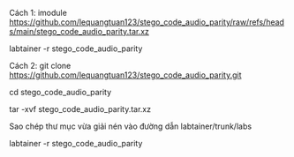 Cách 1:
imodule https://github.com/lequangtuan123/stego_code_audio_parity/raw/refs/heads/main/stego_code_audio_parity.tar.xz

labtainer -r stego_code_audio_parity

Cách 2:
git clone https://github.com/lequangtuan123/stego_code_audio_parity.git

cd stego_code_audio_parity

tar -xvf stego_code_audio_parity.tar.xz

Sao chép thư mục vừa giải nén vào đường dẫn labtainer/trunk/labs

labtainer -r stego_code_audio_parity
